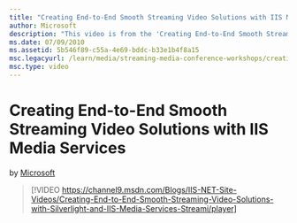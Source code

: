 ```yaml
---
title: "Creating End-to-End Smooth Streaming Video Solutions with IIS Media Services"
author: Microsoft
description: "This video is from the 'Creating End-to-End Smooth Streaming Video Solutions With Silverlight and IIS Media Services' pre-conference workshop conducted by Ch..."
ms.date: 07/09/2010
ms.assetid: 5b546f89-c55a-4e69-bddc-b33e1b4f8a15
msc.legacyurl: /learn/media/streaming-media-conference-workshops/creating-end-to-end-smooth-streaming-video-solutions-with-silverlight-and-iis-media-services-streaming-media-east-2010
msc.type: video
---
```

# Creating End-to-End Smooth Streaming Video Solutions with IIS Media Services

by [Microsoft](https://github.com/Microsoft)

> [!VIDEO https://channel9.msdn.com/Blogs/IIS-NET-Site-Videos/Creating-End-to-End-Smooth-Streaming-Video-Solutions-with-Silverlight-and-IIS-Media-Services-Streami/player]
